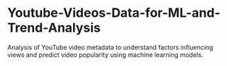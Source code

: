 # Youtube-Videos-Data-for-ML-and-Trend-Analysis
Analysis of YouTube video metadata to understand factors influencing views and predict video popularity using machine learning models.
